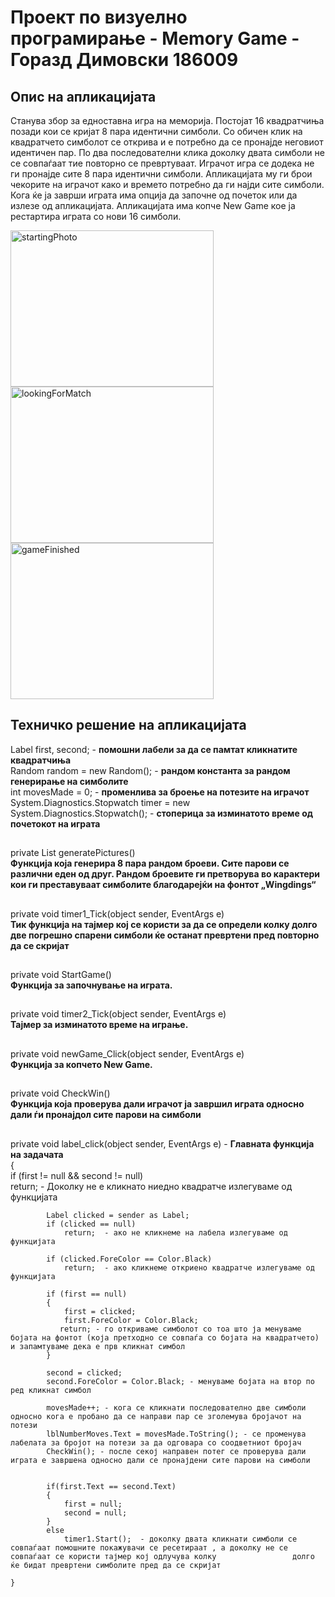 # Проект по визуелно програмирање - Memory Game - Горазд Димовски 186009
## Опис на апликацијата
Станува збор за едноставна игра на меморија. Постојат 16 квадратчиња позади кои се кријат 8 пара идентични симболи. Со обичен клик на квадратчето симболот се открива и е 
потребно да се пронајде неговиот идентичен пар. По два последователни клика доколку двата симболи не се совпаѓаат тие повторно се превртуваат. Играчот игра се додека не ги пронајде
сите 8 пара идентични симболи. Апликацијата му ги брои чекорите на играчот како и времето потребно да ги најди сите симболи. Кога ќе ја заврши играта има опција да започне од
почеток или да излезе од апликацијата. Апликацијата има копче New Game кое ја рестартира играта со нови 16 симболи. 

<img src="https://user-images.githubusercontent.com/63555005/131264421-efd2538f-bdce-49a1-bbff-74db30aefec1.JPG" alt="startingPhoto" width="325" height="250">
<img src="https://user-images.githubusercontent.com/63555005/131264599-00a76803-0804-47f1-9ab0-d072af85968e.JPG" alt="lookingForMatch" width="325" height="250">
<img src="https://user-images.githubusercontent.com/63555005/131264593-01640097-e809-4dc1-8548-24952e7c67cf.JPG" alt="gameFinished" width="325" height="250">

## Техничко решение на апликацијата
 Label first, second;   - <b>помошни лабели за да се памтат кликнатите квадратчиња</b>  
 Random random = new Random(); - <b>рандом константа за рандом генерирање на симболите</b>  
 int movesMade = 0; - <b>променлива за броење на потезите на играчот</b>  
 System.Diagnostics.Stopwatch timer = new System.Diagnostics.Stopwatch(); - <b>стоперица за изминатото време од почетокот на играта </b>  
 ##
  private List<char> generatePictures()  
      <b>Функција која генерира 8 пара рандом броеви. Сите парови се различни еден од друг. Рандом броевите ги претворува во карактери кои ги преставуваат симболите благодарејќи           на
      фонтот „Wingdings“</b>    
 ##

 
  
   private void timer1_Tick(object sender, EventArgs e)  
        <b>Тик функција на тајмер кој се користи за да се определи колку долго две погрешно спарени симболи ќе останат превртени пред повторно да се скријат</b>  
  
 ##
     
  private void StartGame()   
       <b>Функција за започнување на играта.</b>  
 
    
  ##
  private void timer2_Tick(object sender, EventArgs e)    
        <b>Тајмер за изминатото време на играње.</b>    
 
      
   ##
   
  
  private void newGame_Click(object sender, EventArgs e)      
        <b>Функција за копчето New Game.</b>  
 
      
  ##
  private void CheckWin()   
         <b>Функција која проверува дали играчот ја завршил играта односно дали ѓи пронајдол сите парови на симболи</b>    
 
    
         
  ##
  private void label_click(object sender, EventArgs e)  - <b>Главната функција на задачата </b>     
    {    
            if (first != null && second != null)  
              return; - Доколку не е кликнато ниедно квадратче излегуваме од функцијата  
 
            Label clicked = sender as Label;  
            if (clicked == null)  
                return;  - ако не кликнеме на лабела излегуваме од функцијата  

            if (clicked.ForeColor == Color.Black)  
                return;  - ако кликнеме откриено квадратче излегуваме од функцијата  

            if (first == null)  
            {  
                first = clicked;  
                first.ForeColor = Color.Black;  
               return; - го откриваме симболот со тоа што ја менуваме бојата на фонтот (која претходно се совпаѓа со бојата на квадратчето) и запамтуваме дека е прв кликнат симбол  
            }  

            second = clicked;  
            second.ForeColor = Color.Black; - менуваме бојата на втор по ред кликнат симбол  

            movesMade++; - кога се кликнати последователно две симболи односно кога е пробано да се направи пар се зголемува бројачот на потези  
            lblNumberMoves.Text = movesMade.ToString(); - се променува лабелата за бројот на потези за да одговара со соодветниот бројач  
            CheckWin(); - после секој направен потег се проверува дали играта е завршена односно дали се пронајдени сите парови на симболи  
            
  
            if(first.Text == second.Text)  
            {  
                first = null;  
                second = null; 
            }  
            else  
                timer1.Start();  - доколку двата кликнати симболи се совпаѓаат помошните покажувачи се ресетираат , а доколку не се совпаѓаат се користи тајмер кој одлучува колку                 долго ќе бидат превртени симболите пред да се скријат  
            
    }  
 




